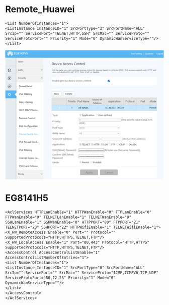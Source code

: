 # Remote_Huawei

```<AccessControl AccessControlListEnable="1" AccessControlListNumberOfEntries="1">
<List NumberOfInstances="1">
<ListInstance InstanceID="1" SrcPortType="2" SrcPortName="ALL" SrcIp="" ServicePort="TELNET,HTTP,SSH" SrcMac="" ServiceProto="" ServiceProtoPort="" Priority="1" Mode="0" DynamicWanServiceType=""/>
</List>
```
![alt text](https://github.com/beryindo/Remote_Huawei/blob/main/2024-04-15_021007.jpg)



# EG8141H5
```
<AclServices HTTPLanEnable="1" HTTPWanEnable="0" FTPLanEnable="0" FTPWanEnable="0" TELNETLanEnable="1" TELNETWanEnable="0" SSHLanEnable="1" SSHWanEnable="0" HTTPPORT="80" FTPPORT="21" TELNETPORT="23" SSHPORT="22" HTTPWifiEnable="1" TELNETWifiEnable="1">
<X_HW_RemoteAccess Enable="0" Port="" Protocol="" SupportedProtocols="HTTP,HTTPS,TELNET,FTP"/>
<X_HW_LocalAccess Enable="1" Port="80,443" Protocol="HTTP,HTTPS" SupportedProtocols="HTTP,HTTPS,TELNET,FTP"/>
<AccessControl AccessControlListEnable="1" AccessControlListNumberOfEntries="1">
<List NumberOfInstances="1">
<ListInstance InstanceID="1" SrcPortType="0" SrcPortName="ALL" SrcIp="" ServicePort="" SrcMac="" ServiceProto="ICMP,ICMPV6,TCP,UDP" ServiceProtoPort="80,22,23" Priority="1" Mode="0" DynamicWanServiceType=""/>
</List>
</AccessControl>
</AclServices>
```
